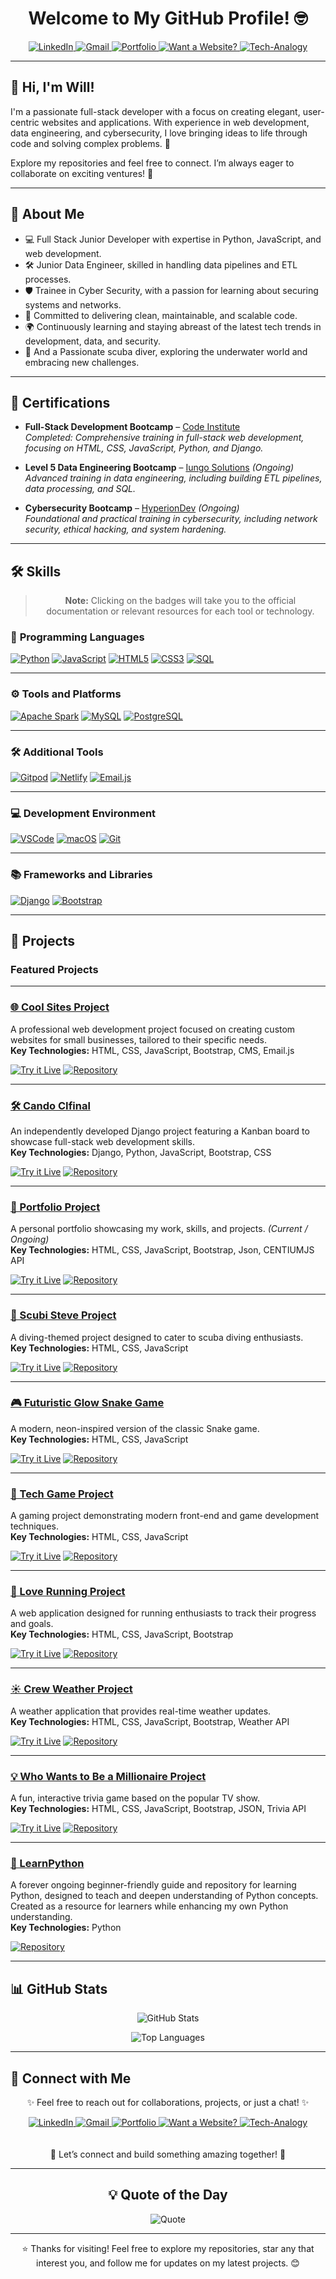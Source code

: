 <div align="center">
  <h1>Welcome to My GitHub Profile! 🤓</h1>
  <a href="https://www.linkedin.com/in/walidwillwhite/" target="_blank">
    <img src="https://img.shields.io/badge/LinkedIn-0077B5?style=for-the-badge&logo=linkedin&logoColor=white" alt="LinkedIn">
  </a>
  <a href="mailto:walidwillwhite@gmail.com" target="_blank">
    <img src="https://img.shields.io/badge/Gmail-D14836?style=for-the-badge&logo=gmail&logoColor=white" alt="Gmail">
  </a>
  <a href="https://wgwhitecoding.github.io/portfolio/" target="_blank">
    <img src="https://img.shields.io/badge/Portfolio-00C7B7?style=for-the-badge&logo=netlify&logoColor=white" alt="Portfolio">
  </a>
  <a href="https://wgwhitecoding.github.io/CoolSites/" target="_blank">
    <img src="https://img.shields.io/badge/Want%20a%20Website%3F-00A676?style=for-the-badge&logo=firefox&logoColor=white" alt="Want a Website?">
  </a>
  <a href="https://www.linkedin.com/company/techa-nalogy/?viewAsMember=true" target="_blank">
    <img src="https://img.shields.io/badge/Tech--Analogy-FFD700?style=for-the-badge&logo=bulb&logoColor=white" alt="Tech-Analogy">
  </a>
</div>


---

## 👋 Hi, I'm Will!  
I'm a passionate full-stack developer with a focus on creating elegant, user-centric websites and applications. With experience in web development, data engineering, and cybersecurity, I love bringing ideas to life through code and solving complex problems. 🚀

Explore my repositories and feel free to connect. I’m always eager to collaborate on exciting ventures! 🌟

---

## 🚀 About Me
- 💻 Full Stack Junior Developer with expertise in Python, JavaScript, and web development.
- 🛠️ Junior Data Engineer, skilled in handling data pipelines and ETL processes.
- 🛡️ Trainee in Cyber Security, with a passion for learning about securing systems and networks.
- 🎯 Committed to delivering clean, maintainable, and scalable code.
- 🌍 Continuously learning and staying abreast of the latest tech trends in development, data, and security.
- 🌊 And a Passionate scuba diver, exploring the underwater world and embracing new challenges.

---
## 🏅 Certifications  
- **Full-Stack Development Bootcamp** – [Code Institute](https://www.credential.net/836b8c9a-476f-41ca-a3be-abe512bdfd22#acc.wAy4P98S)  
  *Completed: Comprehensive training in full-stack web development, focusing on HTML, CSS, JavaScript, Python, and Django.*
   
- **Level 5 Data Engineering Bootcamp** – [Iungo Solutions](https://iungosolutions.com) *(Ongoing)*  
  *Advanced training in data engineering, including building ETL pipelines, data processing, and SQL.*
  
- **Cybersecurity Bootcamp** – [HyperionDev](https://www.hyperiondev.com) *(Ongoing)*  
  *Foundational and practical training in cybersecurity, including network security, ethical hacking, and system hardening.*
---

## 🛠️ Skills

<div align="center">
  
> **Note:** Clicking on the badges will take you to the official documentation or relevant resources for each tool or technology.

</div>

### 🐍 **Programming Languages**  
[![Python](https://img.shields.io/badge/Python-3776AB?style=for-the-badge&logo=python&logoColor=white)](https://docs.python.org/3/) 
[![JavaScript](https://img.shields.io/badge/JavaScript-F7DF1E?style=for-the-badge&logo=javascript&logoColor=black)](https://developer.mozilla.org/en-US/docs/Web/JavaScript) 
[![HTML5](https://img.shields.io/badge/HTML5-E34F26?style=for-the-badge&logo=html5&logoColor=white)](https://developer.mozilla.org/en-US/docs/Web/HTML) 
[![CSS3](https://img.shields.io/badge/CSS3-1572B6?style=for-the-badge&logo=css3&logoColor=white)](https://developer.mozilla.org/en-US/docs/Web/CSS) 
[![SQL](https://img.shields.io/badge/SQL-4479A1?style=for-the-badge&logo=postgresql&logoColor=white)](https://www.postgresql.org/docs/)  

---

### ⚙️ **Tools and Platforms**  
[![Apache Spark](https://img.shields.io/badge/Apache%20Spark-E25A1C?style=for-the-badge&logo=apachespark&logoColor=white)](https://spark.apache.org/docs/latest/) 
[![MySQL](https://img.shields.io/badge/MySQL-4479A1?style=for-the-badge&logo=mysql&logoColor=white)](https://dev.mysql.com/doc/) 
[![PostgreSQL](https://img.shields.io/badge/PostgreSQL-336791?style=for-the-badge&logo=postgresql&logoColor=white)](https://www.postgresql.org/docs/)  

---

### 🛠️ **Additional Tools**  
[![Gitpod](https://img.shields.io/badge/Gitpod-1AA6E4?style=for-the-badge&logo=gitpod&logoColor=white)](https://www.gitpod.io/docs) 
[![Netlify](https://img.shields.io/badge/Netlify-00C7B7?style=for-the-badge&logo=netlify&logoColor=white)](https://docs.netlify.com/) 
[![Email.js](https://img.shields.io/badge/Email.js-F6C915?style=for-the-badge&logo=javascript&logoColor=black)](https://www.emailjs.com/docs/)  

---

### 💻 **Development Environment**  
[![VSCode](https://img.shields.io/badge/VSCode-007ACC?style=for-the-badge&logo=visual-studio-code&logoColor=white)](https://code.visualstudio.com/docs) 
[![macOS](https://img.shields.io/badge/macOS-000000?style=for-the-badge&logo=apple&logoColor=white)](https://support.apple.com/macos) 
[![Git](https://img.shields.io/badge/Git-F05032?style=for-the-badge&logo=git&logoColor=white)](https://git-scm.com/doc)

---

### 📚 **Frameworks and Libraries**  
[![Django](https://img.shields.io/badge/Django-092E20?style=for-the-badge&logo=django&logoColor=white)](https://docs.djangoproject.com/en/stable/) 
[![Bootstrap](https://img.shields.io/badge/Bootstrap-7952B3?style=for-the-badge&logo=bootstrap&logoColor=white)](https://getbootstrap.com/docs/)  

---

## 🌟 Projects

### Featured Projects

---

### [🌐 Cool Sites Project](https://wgwhitecoding.github.io/CoolSites/)
A professional web development project focused on creating custom websites for small businesses, tailored to their specific needs.  
**Key Technologies:** HTML, CSS, JavaScript, Bootstrap, CMS, Email.js  

[![Try it Live](https://img.shields.io/badge/Try%20it%20Live-%2300A676?style=for-the-badge&logo=firefox&logoColor=white)](https://wgwhitecoding.github.io/CoolSites/) 
[![Repository](https://img.shields.io/badge/Repository-%232D3748?style=for-the-badge&logo=github&logoColor=white)](https://github.com/wgwhitecoding/CoolSites)

---

### [🛠️ Cando CIfinal](https://cando-ci-6dea2075e664.herokuapp.com/accounts/login/)
An independently developed Django project featuring a Kanban board to showcase full-stack web development skills.  
**Key Technologies:** Django, Python, JavaScript, Bootstrap, CSS  

[![Try it Live](https://img.shields.io/badge/Try%20it%20Live-%2300A676?style=for-the-badge&logo=firefox&logoColor=white)](https://cando-ci-6dea2075e664.herokuapp.com/accounts/login/) 
[![Repository](https://img.shields.io/badge/Repository-%232D3748?style=for-the-badge&logo=github&logoColor=white)](https://github.com/wgwhitecoding/Cando-CIfinal)

---

### [💼 Portfolio Project](https://wgwhitecoding.github.io/portfolio/)
A personal portfolio showcasing my work, skills, and projects. *(Current / Ongoing)*  
**Key Technologies:** HTML, CSS, JavaScript, Bootstrap, Json, CENTIUMJS API  

[![Try it Live](https://img.shields.io/badge/Try%20it%20Live-%2300A676?style=for-the-badge&logo=firefox&logoColor=white)](https://wgwhitecoding.github.io/portfolio/) 
[![Repository](https://img.shields.io/badge/Repository-%232D3748?style=for-the-badge&logo=github&logoColor=white)](https://github.com/wgwhitecoding/portfolio)

---

### [🐠 Scubi Steve Project](https://wgwhitecoding.github.io/scubisteve/)
A diving-themed project designed to cater to scuba diving enthusiasts.  
**Key Technologies:** HTML, CSS, JavaScript  

[![Try it Live](https://img.shields.io/badge/Try%20it%20Live-%2300A676?style=for-the-badge&logo=firefox&logoColor=white)](https://wgwhitecoding.github.io/scubisteve/) 
[![Repository](https://img.shields.io/badge/Repository-%232D3748?style=for-the-badge&logo=github&logoColor=white)](https://github.com/wgwhitecoding/scubisteve)

---

### [🎮 Futuristic Glow Snake Game](https://wgwhitecoding.github.io/snake/)
A modern, neon-inspired version of the classic Snake game.  
**Key Technologies:** HTML, CSS, JavaScript  

[![Try it Live](https://img.shields.io/badge/Try%20it%20Live-%2300A676?style=for-the-badge&logo=firefox&logoColor=white)](https://wgwhitecoding.github.io/snake/) 
[![Repository](https://img.shields.io/badge/Repository-%232D3748?style=for-the-badge&logo=github&logoColor=white)](https://github.com/wgwhitecoding/snake)

---

### [🎯 Tech Game Project](https://wgwhitecoding.github.io/tech_game/)
A gaming project demonstrating modern front-end and game development techniques.  
**Key Technologies:** HTML, CSS, JavaScript  

[![Try it Live](https://img.shields.io/badge/Try%20it%20Live-%2300A676?style=for-the-badge&logo=firefox&logoColor=white)](https://wgwhitecoding.github.io/tech_game/) 
[![Repository](https://img.shields.io/badge/Repository-%232D3748?style=for-the-badge&logo=github&logoColor=white)](https://github.com/wgwhitecoding/tech_game)

---

### [🏃 Love Running Project](https://wgwhitecoding.github.io/Love-Running/)
A web application designed for running enthusiasts to track their progress and goals.  
**Key Technologies:** HTML, CSS, JavaScript, Bootstrap  

[![Try it Live](https://img.shields.io/badge/Try%20it%20Live-%2300A676?style=for-the-badge&logo=firefox&logoColor=white)](https://wgwhitecoding.github.io/Love-Running/) 
[![Repository](https://img.shields.io/badge/Repository-%232D3748?style=for-the-badge&logo=github&logoColor=white)](https://github.com/wgwhitecoding/Love-Running)

---

### [☀️ Crew Weather Project](https://chrissylv.github.io/crew-weather/)
A weather application that provides real-time weather updates.  
**Key Technologies:** HTML, CSS, JavaScript, Bootstrap, Weather API  

[![Try it Live](https://img.shields.io/badge/Try%20it%20Live-%2300A676?style=for-the-badge&logo=firefox&logoColor=white)](https://chrissylv.github.io/crew-weather/) 
[![Repository](https://img.shields.io/badge/Repository-%232D3748?style=for-the-badge&logo=github&logoColor=white)](https://github.com/ChrissyLV/crew-weather)

---

### [💡 Who Wants to Be a Millionaire Project](https://wgwhitecoding.github.io/Who-Wants-To-Be-A-Millionaire/)
A fun, interactive trivia game based on the popular TV show.  
**Key Technologies:** HTML, CSS, JavaScript, Bootstrap, JSON, Trivia API  

[![Try it Live](https://img.shields.io/badge/Try%20it%20Live-%2300A676?style=for-the-badge&logo=firefox&logoColor=white)](https://wgwhitecoding.github.io/Who-Wants-To-Be-A-Millionaire/) 
[![Repository](https://img.shields.io/badge/Repository-%232D3748?style=for-the-badge&logo=github&logoColor=white)](https://github.com/wgwhitecoding/who-wants-to-be-a-millionaire)

---

### [🐍 LearnPython](https://github.com/wgwhitecoding/LearnPython)
A forever ongoing beginner-friendly guide and repository for learning Python, designed to teach and deepen understanding of Python concepts. Created as a resource for learners while enhancing my own Python understanding.  
**Key Technologies:** Python  

[![Repository](https://img.shields.io/badge/Repository-%232D3748?style=for-the-badge&logo=github&logoColor=white)](https://github.com/wgwhitecoding/LearnPython)

---

## 📊 GitHub Stats

<div align="center">

![GitHub Stats](https://github-readme-stats.vercel.app/api?username=wgwhitecoding&show_icons=true&theme=radical&hide_title=false&hide_border=false&card_width=450)

![Top Languages](https://github-readme-stats.vercel.app/api/top-langs/?username=wgwhitecoding&layout=compact&theme=radical&hide_title=false&hide_border=false&card_width=450&langs_count=5)

</div>

---

## 🤝 Connect with Me

<div align="center">
 <p>✨ Feel free to reach out for collaborations, projects, or just a chat! ✨</p>
 
  
  <a href="https://www.linkedin.com/in/walidwillwhite/" target="_blank">
    <img src="https://img.shields.io/badge/LinkedIn-0077B5?style=for-the-badge&logo=linkedin&logoColor=white" alt="LinkedIn">
  </a>
  <a href="mailto:walidwillwhite@gmail.com" target="_blank">
    <img src="https://img.shields.io/badge/Gmail-D14836?style=for-the-badge&logo=gmail&logoColor=white" alt="Gmail">
  </a>
  <a href="https://wgwhitecoding.github.io/portfolio/" target="_blank">
    <img src="https://img.shields.io/badge/Portfolio-00C7B7?style=for-the-badge&logo=netlify&logoColor=white" alt="Portfolio">
  </a>
  <a href="https://wgwhitecoding.github.io/CoolSites/" target="_blank">
    <img src="https://img.shields.io/badge/Want%20a%20Website%3F-00A676?style=for-the-badge&logo=firefox&logoColor=white" alt="Want a Website?">
  </a>
  <a href="https://www.linkedin.com/company/techa-nalogy/?viewAsMember=true" target="_blank">
    <img src="https://img.shields.io/badge/Tech--Analogy-FFD700?style=for-the-badge&logo=bulb&logoColor=white" alt="Tech-Analogy">
  </a>
</div>
<br><br>
<div align="center">
🚀 Let’s connect and build something amazing together! 🚀
</div>

---
<div align="center">
<h2>💡 Quote of the Day</h2>

![Quote](https://quotes-github-readme.vercel.app/api?type=horizontal&theme=dark)

---

⭐️ Thanks for visiting! Feel free to explore my repositories, star any that interest you, and follow me for updates on my latest projects. 😊
</div>


